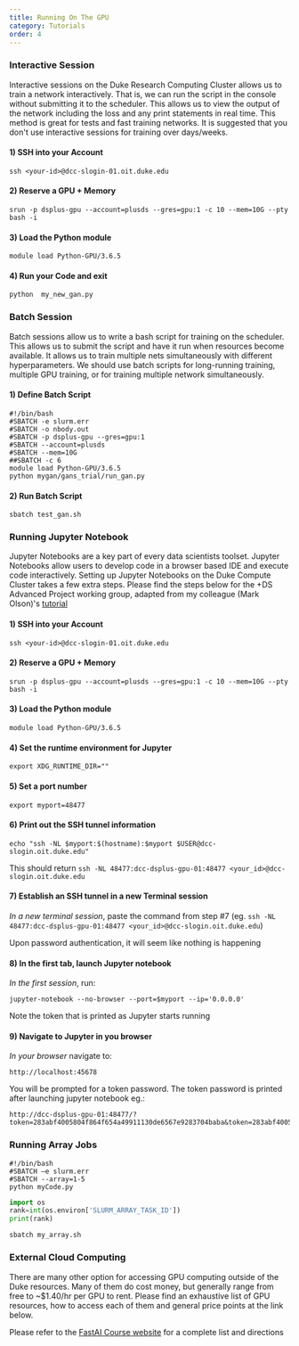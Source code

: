```yaml
---
title: Running On The GPU
category: Tutorials
order: 4
---
```


### Interactive Session

Interactive sessions on the Duke Research Computing Cluster allows us to train a network interactively. That is, we can run the script in the console without submitting it to the scheduler. This allows us to view the output of the network including the loss and any print statements in real time. This method is great for tests and fast training networks. It is suggested that you don't use interactive sessions for training over days/weeks.

#### 1) SSH into your Account

```
ssh <your-id>@dcc-slogin-01.oit.duke.edu
```

#### 2) Reserve a GPU + Memory
```
srun -p dsplus-gpu --account=plusds --gres=gpu:1 -c 10 --mem=10G --pty bash -i
```

#### 3) Load the Python module

```
module load Python-GPU/3.6.5
```

#### 4) Run your Code and exit

```
python  my_new_gan.py
```


### Batch Session

Batch sessions allow us to write a bash script for training on the scheduler. This allows us to submit the script and have it run when resources become available. It allows us to train multiple nets simultaneously with different hyperparameters. We should use batch scripts for long-running training, multiple GPU training, or for training multiple network  simultaneously.

#### 1) Define Batch Script

```
#!/bin/bash
#SBATCH -e slurm.err
#SBATCH -o nbody.out
#SBATCH -p dsplus-gpu --gres=gpu:1 
#SBATCH --account=plusds
#SBATCH --mem=10G 
##SBATCH -c 6 
module load Python-GPU/3.6.5
python mygan/gans_trial/run_gan.py
```

#### 2) Run Batch Script 

```
sbatch test_gan.sh
```

### Running Jupyter Notebook

Jupyter Notebooks are a key part of every data scientists toolset. Jupyter Notebooks allow users to develop code in a browser based IDE and execute code interactively. Setting up Jupyter Notebooks on the Duke Compute Cluster takes a few extra steps. Please find the steps below for the +DS Advanced Project working group, adapted from my colleague (Mark Olson)'s [tutorial](https://mjvo.github.io/tutorials/machine-learning/pytorch-dcgan/)

#### 1) SSH into your Account

```
ssh <your-id>@dcc-slogin-01.oit.duke.edu
```

#### 2) Reserve a GPU + Memory
```
srun -p dsplus-gpu --account=plusds --gres=gpu:1 -c 10 --mem=10G --pty bash -i
```

#### 3) Load the Python module

```
module load Python-GPU/3.6.5
```

#### 4) Set the runtime environment for Jupyter

```
export XDG_RUNTIME_DIR=""
```

#### 5) Set a port number

```
export myport=48477
```

#### 6) Print out the SSH tunnel information

```
echo "ssh -NL $myport:$(hostname):$myport $USER@dcc-slogin.oit.duke.edu"
```

This should return `ssh -NL 48477:dcc-dsplus-gpu-01:48477 <your_id>@dcc-slogin.oit.duke.edu`

#### 7) Establish an SSH tunnel in a new Terminal session
*In a new terminal session*, paste the command from step #7 (eg. `ssh -NL 48477:dcc-dsplus-gpu-01:48477 <your_id>@dcc-slogin.oit.duke.edu`)

Upon password authentication, it will seem like nothing is happening

#### 8) In the first tab, launch Jupyter notebook
*In the first session*, run:
```
jupyter-notebook --no-browser --port=$myport --ip='0.0.0.0'
```
Note the token that is printed as Jupyter starts running

#### 9) Navigate to Jupyter in you browser
*In your browser* navigate to:
```
http://localhost:45678
```
You will be prompted for a token password. The token password is printed after launching jupyter notebook 
eg.:
```
http://dcc-dsplus-gpu-01:48477/?token=283abf4005804f864f654a49911130de6567e9283704baba&token=283abf4005804f864f654a49911130de6567e9283704baba
```

### Running Array Jobs

```
#!/bin/bash
#SBATCH –e slurm.err
#SBATCH --array=1-5
python myCode.py
```

```py
import os
rank=int(os.environ['SLURM_ARRAY_TASK_ID']) 
print(rank)
```

```
sbatch my_array.sh
```

### External Cloud Computing

There are many other option for accessing GPU computing outside of the Duke resources. Many of them do cost money, but generally range from free to ~$1.40/hr per GPU to rent. Please find an exhaustive list of GPU resources, how to access each of them and general price points at the link below.

Please refer to the [FastAI Course website](https://course.fast.ai/#using-a-gpu) for a complete list and directions 



